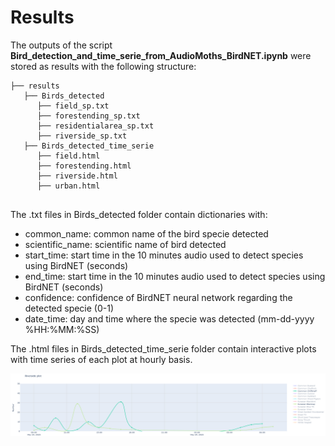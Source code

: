 # Results

The outputs of the script **Bird_detection_and_time_serie_from_AudioMoths_BirdNET.ipynb** were stored as results with the following structure:

```
├── results
   ├── Birds_detected
      ├── field_sp.txt
      ├── forestending_sp.txt
      ├── residentialarea_sp.txt
      ├── riverside_sp.txt
   ├── Birds_detected_time_serie
      ├── field.html
      ├── forestending.html
      ├── riverside.html
      ├── urban.html
     
```

The .txt files in Birds_detected folder contain dictionaries with:

 - common_name: common name of the bird specie detected  
 - scientific_name:  scientific name of bird detected
 - start_time:   start time in the 10 minutes audio used to detect species using BirdNET (seconds)
 - end_time: start time in the 10 minutes audio used to detect species using BirdNET (seconds)
 - confidence: confidence of BirdNET neural network regarding the detected specie (0-1)
 - date_time: day and time where the specie was detected (mm-dd-yyyy %HH:%MM:%SS)

The .html files in Birds_detected_time_serie folder contain interactive plots with time series of each plot at hourly basis.

![Riverside time serie plot as example.](https://github.com/LRiveroIribarne/IDV_RSGIC_BBOXGroup1/blob/324290205e0294124651a36e862ca30a048dd2c4/imgs/time_serie_example.png)
